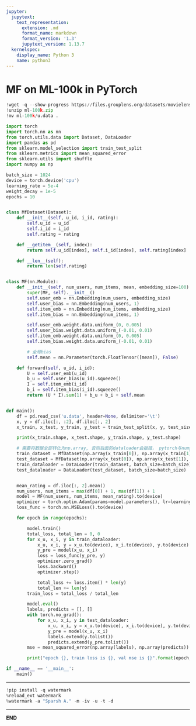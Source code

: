 ```yaml
---
jupyter:
  jupytext:
    text_representation:
      extension: .md
      format_name: markdown
      format_version: '1.3'
      jupytext_version: 1.13.7
  kernelspec:
    display_name: Python 3
    name: python3
---
```


<!-- #region id="OXuS4HHuT8wC" -->
# MF on ML-100k in PyTorch
<!-- #endregion -->

```python id="AJhJHCd6TT-d"
!wget -q --show-progress https://files.grouplens.org/datasets/movielens/ml-100k.zip
!unzip ml-100k.zip
!mv ml-100k/u.data .
```

```python colab={"base_uri": "https://localhost:8080/"} id="q8rEahLvTbqF" executionInfo={"status": "ok", "timestamp": 1641538515085, "user_tz": -330, "elapsed": 6939, "user": {"displayName": "Sparsh Agarwal", "photoUrl": "https://lh3.googleusercontent.com/a/default-user=s64", "userId": "13037694610922482904"}} outputId="b854993d-0408-4231-aa5c-6959c5c96731"
import torch
import torch.nn as nn
from torch.utils.data import Dataset, DataLoader
import pandas as pd
from sklearn.model_selection import train_test_split
from sklearn.metrics import mean_squared_error
from sklearn.utils import shuffle
import numpy as np

batch_size = 1024
device = torch.device('cpu')
learning_rate = 5e-4
weight_decay = 1e-5
epochs = 10


class MfDataset(Dataset):
    def __init__(self, u_id, i_id, rating):
        self.u_id = u_id
        self.i_id = i_id
        self.rating = rating

    def __getitem__(self, index):
        return self.u_id[index], self.i_id[index], self.rating[index]

    def __len__(self):
        return len(self.rating)


class MF(nn.Module):
    def __init__(self, num_users, num_items, mean, embedding_size=100):
        super(MF, self).__init__()
        self.user_emb = nn.Embedding(num_users, embedding_size)
        self.user_bias = nn.Embedding(num_users, 1)
        self.item_emb = nn.Embedding(num_items, embedding_size)
        self.item_bias = nn.Embedding(num_items, 1)

        self.user_emb.weight.data.uniform_(0, 0.005)
        self.user_bias.weight.data.uniform_(-0.01, 0.01)
        self.item_emb.weight.data.uniform_(0, 0.005)
        self.item_bias.weight.data.uniform_(-0.01, 0.01)

        # 全局bias
        self.mean = nn.Parameter(torch.FloatTensor([mean]), False)

    def forward(self, u_id, i_id):
        U = self.user_emb(u_id)
        b_u = self.user_bias(u_id).squeeze()
        I = self.item_emb(i_id)
        b_i = self.item_bias(i_id).squeeze()
        return (U * I).sum(1) + b_u + b_i + self.mean


def main():
    df = pd.read_csv('u.data', header=None, delimiter='\t')
    x, y = df.iloc[:, :2], df.iloc[:, 2]
    x_train, x_test, y_train, y_test = train_test_split(x, y, test_size=0.3, random_state=2020)

    print(x_train.shape, x_test.shape, y_train.shape, y_test.shape)

    # 需要将数据全部转化为np.array, 否则后面的dataloader会报错， pytorch与numpy之间转换较好，与pandas转化容易出错
    train_dataset = MfDataset(np.array(x_train[0]), np.array(x_train[1]), np.array(y_train).astype(np.float32)) # 将标签设为np.float32类型， 否则会报错
    test_dataset = MfDataset(np.array(x_test[0]), np.array(x_test[1]), np.array(y_test).astype(np.float32))
    train_dataloader = DataLoader(train_dataset, batch_size=batch_size)
    test_dataloader = DataLoader(test_dataset, batch_size=batch_size)


    mean_rating = df.iloc[:, 2].mean()
    num_users, num_items = max(df[0]) + 1, max(df[1]) + 1
    model = MF(num_users, num_items, mean_rating).to(device)
    optimizer = torch.optim.Adam(params=model.parameters(), lr=learning_rate, weight_decay=weight_decay)
    loss_func = torch.nn.MSELoss().to(device)

    for epoch in range(epochs):

        model.train()
        total_loss, total_len = 0, 0
        for x_u, x_i, y in train_dataloader:
            x_u, x_i, y = x_u.to(device), x_i.to(device), y.to(device)
            y_pre = model(x_u, x_i)
            loss = loss_func(y_pre, y)
            optimizer.zero_grad()
            loss.backward()
            optimizer.step()

            total_loss += loss.item() * len(y)
            total_len += len(y)
        train_loss = total_loss / total_len

        model.eval()
        labels, predicts = [], []
        with torch.no_grad():
            for x_u, x_i, y in test_dataloader:
                x_u, x_i, y = x_u.to(device), x_i.to(device), y.to(device)
                y_pre = model(x_u, x_i)
                labels.extend(y.tolist())
                predicts.extend(y_pre.tolist())
        mse = mean_squared_error(np.array(labels), np.array(predicts))

        print("epoch {}, train loss is {}, val mse is {}".format(epoch, train_loss, mse))

if __name__ == '__main__':
    main()
```

<!-- #region id="rsNyAAaUT5lA" -->
---
<!-- #endregion -->

```python colab={"base_uri": "https://localhost:8080/"} id="Kk0V69zDT5lE" executionInfo={"status": "ok", "timestamp": 1641538522889, "user_tz": -330, "elapsed": 3633, "user": {"displayName": "Sparsh Agarwal", "photoUrl": "https://lh3.googleusercontent.com/a/default-user=s64", "userId": "13037694610922482904"}} outputId="0c39afbd-44e9-44a2-e30a-b72ffa1918d9"
!pip install -q watermark
%reload_ext watermark
%watermark -a "Sparsh A." -m -iv -u -t -d
```

<!-- #region id="Nyd-d0uGT5lG" -->
---
<!-- #endregion -->

<!-- #region id="rVlR650LT5lG" -->
**END**
<!-- #endregion -->
